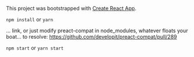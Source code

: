 This project was bootstrapped with [Create React App](https://github.com/facebookincubator/create-react-app).

`npm install` or `yarn`

... link, or just modify preact-compat in node_modules, whatever floats your boat... to resolve:
https://github.com/developit/preact-compat/pull/289

`npm start` or `yarn start`

